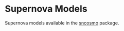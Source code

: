Supernova Models
================

Supernova models available in the [sncosmo](https://sncosmo.readthedocs.io/) package.
